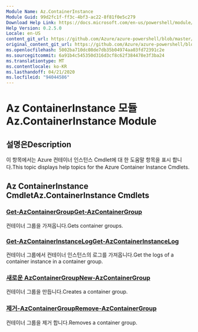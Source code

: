```yaml
---
Module Name: Az.ContainerInstance
Module Guid: 99d2fc1f-ff3c-4bf3-ac22-8f81f0e5c279
Download Help Link: https://docs.microsoft.com/en-us/powershell/module/az.containerinstance
Help Version: 0.2.5.0
Locale: en-US
content_git_url: https://github.com/Azure/azure-powershell/blob/master/src/ContainerInstance/ContainerInstance/help/Az.ContainerInstance.md
original_content_git_url: https://github.com/Azure/azure-powershell/blob/master/src/ContainerInstance/ContainerInstance/help/Az.ContainerInstance.md
ms.openlocfilehash: 5002ba710dc08de7db35b04974aa03fd72391c2e
ms.sourcegitcommit: 6a91b4c545350d316d3cf8c62f384478e3f3ba24
ms.translationtype: MT
ms.contentlocale: ko-KR
ms.lasthandoff: 04/21/2020
ms.locfileid: "94044586"
---
```

# <span data-ttu-id="89e24-101">Az ContainerInstance 모듈</span><span class="sxs-lookup"><span data-stu-id="89e24-101">Az.ContainerInstance Module</span></span>
## <span data-ttu-id="89e24-102">설명은</span><span class="sxs-lookup"><span data-stu-id="89e24-102">Description</span></span>
<span data-ttu-id="89e24-103">이 항목에서는 Azure 컨테이너 인스턴스 Cmdlet에 대 한 도움말 항목을 표시 합니다.</span><span class="sxs-lookup"><span data-stu-id="89e24-103">This topic displays help topics for the Azure Container Instance Cmdlets.</span></span>

## <span data-ttu-id="89e24-104">Az ContainerInstance Cmdlet</span><span class="sxs-lookup"><span data-stu-id="89e24-104">Az.ContainerInstance Cmdlets</span></span>
### [<span data-ttu-id="89e24-105">Get-AzContainerGroup</span><span class="sxs-lookup"><span data-stu-id="89e24-105">Get-AzContainerGroup</span></span>](Get-AzContainerGroup.md)
<span data-ttu-id="89e24-106">컨테이너 그룹을 가져옵니다.</span><span class="sxs-lookup"><span data-stu-id="89e24-106">Gets container groups.</span></span>

### [<span data-ttu-id="89e24-107">Get-AzContainerInstanceLog</span><span class="sxs-lookup"><span data-stu-id="89e24-107">Get-AzContainerInstanceLog</span></span>](Get-AzContainerInstanceLog.md)
<span data-ttu-id="89e24-108">컨테이너 그룹에서 컨테이너 인스턴스의 로그를 가져옵니다.</span><span class="sxs-lookup"><span data-stu-id="89e24-108">Get the logs of a container instance in a container group.</span></span>

### [<span data-ttu-id="89e24-109">새로운 AzContainerGroup</span><span class="sxs-lookup"><span data-stu-id="89e24-109">New-AzContainerGroup</span></span>](New-AzContainerGroup.md)
<span data-ttu-id="89e24-110">컨테이너 그룹을 만듭니다.</span><span class="sxs-lookup"><span data-stu-id="89e24-110">Creates a container group.</span></span>

### [<span data-ttu-id="89e24-111">제거-AzContainerGroup</span><span class="sxs-lookup"><span data-stu-id="89e24-111">Remove-AzContainerGroup</span></span>](Remove-AzContainerGroup.md)
<span data-ttu-id="89e24-112">컨테이너 그룹을 제거 합니다.</span><span class="sxs-lookup"><span data-stu-id="89e24-112">Removes a container group.</span></span>

